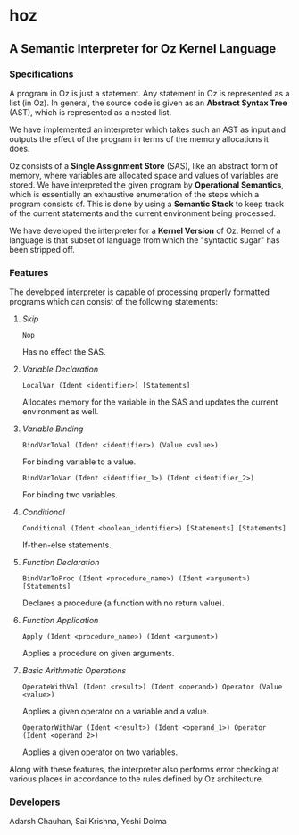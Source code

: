 # hoz
## A Semantic Interpreter for Oz Kernel Language

### Specifications
A program in Oz is just a statement. Any statement in Oz is represented as a list (in Oz). In general, the source code is given as an __Abstract Syntax Tree__ (AST), which is represented as a nested list.

We have implemented an interpreter which takes such an AST as input and outputs the effect of the program in terms of the memory allocations it does.

Oz consists of a __Single Assignment Store__ (SAS), like an abstract form of memory, where variables are allocated space and values of variables are stored. We have interpreted the given program by __Operational Semantics__, which is essentially an exhaustive enumeration of the steps which a program consists of. This is done by using a __Semantic Stack__ to keep track of the current statements and the current environment being processed.

We have developed the interpreter for a __Kernel Version__ of Oz. Kernel of a language is that subset of language from which the "syntactic sugar" has been stripped off.

### Features
The developed interpreter is capable of processing properly formatted programs which can consist of the following statements:

1. _Skip_
	```
	Nop
	```
	Has no effect the SAS.

2. _Variable Declaration_
	```
	LocalVar (Ident <identifier>) [Statements]
	```
	Allocates memory for the variable in the SAS and updates the current environment as well.

3. _Variable Binding_
	```
	BindVarToVal (Ident <identifier>) (Value <value>)
	```
	For binding variable to a value.
	```
	BindVarToVar (Ident <identifier_1>) (Ident <identifier_2>)
	```
	For binding two variables.

4. _Conditional_
	```
	Conditional (Ident <boolean_identifier>) [Statements] [Statements]
	```
	If-then-else statements.

5. _Function Declaration_
	```
	BindVarToProc (Ident <procedure_name>) (Ident <argument>) [Statements]
	```
	Declares a procedure (a function with no return value).

6. _Function Application_
	```
	Apply (Ident <procedure_name>) (Ident <argument>)
	```
	Applies a procedure on given arguments.

7. _Basic Arithmetic Operations_
	```
	OperateWithVal (Ident <result>) (Ident <operand>) Operator (Value <value>)
	```
	Applies a given operator on a variable and a value.
	```
	OperatorWithVar (Ident <result>) (Ident <operand_1>) Operator (Ident <operand_2>)
	```
	Applies a given operator on two variables.

Along with these features, the interpreter also performs error checking at various places in accordance to the rules defined by Oz architecture.

### Developers
Adarsh Chauhan, Sai Krishna, Yeshi Dolma
